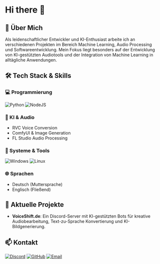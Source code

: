 # Hi there 👋 

## 🚀 Über Mich
Als leidenschaftlicher Entwickler und KI-Enthusiast arbeite ich an verschiedenen Projekten im Bereich Machine Learning, Audio Processing und Softwareentwicklung. Mein Fokus liegt besonders auf der Entwicklung von KI-gestützten Audiotools und der Integration von Machine Learning in alltägliche Anwendungen.

## 🛠️ Tech Stack & Skills

### 💻 Programmierung
![Python](https://img.shields.io/badge/Python-3776AB?style=for-the-badge&logo=python&logoColor=white)
![NodeJS](https://img.shields.io/badge/Node.js-43853D?style=for-the-badge&logo=node.js&logoColor=white)

### 🤖 KI & Audio
- RVC Voice Conversion
- ComfyUI & Image Generation
- FL Studio Audio Processing

### 🔧 Systeme & Tools
![Windows](https://img.shields.io/badge/Windows-0078D6?style=for-the-badge&logo=windows&logoColor=white)
![Linux](https://img.shields.io/badge/Linux-FCC624?style=for-the-badge&logo=linux&logoColor=black)

### 🌐 Sprachen
- Deutsch (Muttersprache)
- Englisch (Fließend)

## 🎵 Aktuelle Projekte
- **VoiceShift.de**: Ein Discord-Server mit KI-gestützten Bots für kreative Audiobearbeitung, Text-zu-Sprache Konvertierung und KI-Bildgenerierung.

## 📫 Kontakt
[![Discord](https://img.shields.io/badge/Discord-7289DA?style=for-the-badge&logo=discord&logoColor=white)](https://discord.gg/voiceshiftde-1121134864310226975)
[![GitHub](https://img.shields.io/badge/GitHub-100000?style=for-the-badge&logo=github&logoColor=white)](https://github.com/starbuck100)
[![Email](https://img.shields.io/badge/Email-D14836?style=for-the-badge&logo=gmail&logoColor=white)](mailto:ai.rap.official@proton.me)
